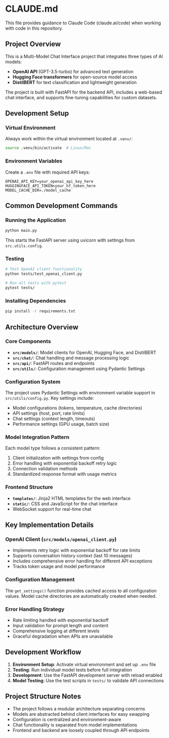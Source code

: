 # CLAUDE.md

This file provides guidance to Claude Code (claude.ai/code) when working with code in this repository.

## Project Overview

This is a Multi-Model Chat Interface project that integrates three types of AI models:
- **OpenAI API** (GPT-3.5-turbo) for advanced text generation
- **Hugging Face transformers** for open-source model access
- **DistilBERT** for text classification and lightweight generation

The project is built with FastAPI for the backend API, includes a web-based chat interface, and supports fine-tuning capabilities for custom datasets.

## Development Setup

### Virtual Environment
Always work within the virtual environment located at `.venv/`:
```bash
source .venv/bin/activate  # Linux/Mac
```

### Environment Variables
Create a `.env` file with required API keys:
```
OPENAI_API_KEY=your_openai_api_key_here
HUGGINGFACE_API_TOKEN=your_hf_token_here
MODEL_CACHE_DIR=./model_cache
```

## Common Development Commands

### Running the Application
```bash
python main.py
```
This starts the FastAPI server using uvicorn with settings from `src.utils.config`.

### Testing
```bash
# Test OpenAI client functionality
python tests/test_openai_client.py

# Run all tests with pytest
pytest tests/
```

### Installing Dependencies
```bash
pip install -r requirements.txt
```

## Architecture Overview

### Core Components
- **`src/models/`**: Model clients for OpenAI, Hugging Face, and DistilBERT
- **`src/chat/`**: Chat handling and message processing logic
- **`src/api/`**: FastAPI routes and endpoints
- **`src/utils/`**: Configuration management using Pydantic Settings

### Configuration System
The project uses Pydantic Settings with environment variable support in `src/utils/config.py`. Key settings include:
- Model configurations (tokens, temperature, cache directories)
- API settings (host, port, rate limits)
- Chat settings (context length, timeouts)
- Performance settings (GPU usage, batch size)

### Model Integration Pattern
Each model type follows a consistent pattern:
1. Client initialization with settings from config
2. Error handling with exponential backoff retry logic
3. Connection validation methods
4. Standardized response format with usage metrics

### Frontend Structure
- **`templates/`**: Jinja2 HTML templates for the web interface
- **`static/`**: CSS and JavaScript for the chat interface
- WebSocket support for real-time chat

## Key Implementation Details

### OpenAI Client (`src/models/openai_client.py`)
- Implements retry logic with exponential backoff for rate limits
- Supports conversation history context (last 10 messages)
- Includes comprehensive error handling for different API exceptions
- Tracks token usage and model performance

### Configuration Management
The `get_settings()` function provides cached access to all configuration values. Model cache directories are automatically created when needed.

### Error Handling Strategy
- Rate limiting handled with exponential backoff
- Input validation for prompt length and content
- Comprehensive logging at different levels
- Graceful degradation when APIs are unavailable

## Development Workflow

1. **Environment Setup**: Activate virtual environment and set up `.env` file
2. **Testing**: Run individual model tests before full integration
3. **Development**: Use the FastAPI development server with reload enabled
4. **Model Testing**: Use the test scripts in `tests/` to validate API connections

## Project Structure Notes

- The project follows a modular architecture separating concerns
- Models are abstracted behind client interfaces for easy swapping
- Configuration is centralized and environment-aware
- Chat functionality is separated from model implementations
- Frontend and backend are loosely coupled through API endpoints